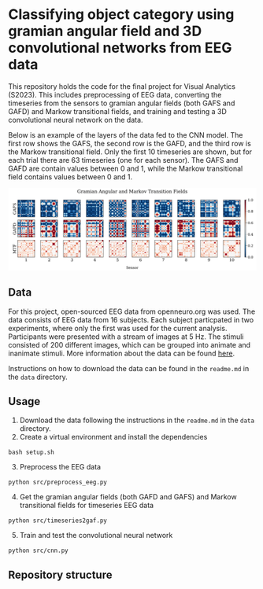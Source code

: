 # Classifying object category using gramian angular field and 3D convolutional networks from EEG data
This repository holds the code for the final project for Visual Analytics (S2023). This includes preprocessing of EEG data, converting the timeseries from the sensors to gramian angular fields (both GAFS and GAFD) and Markow transitional fields, and training and testing a 3D convolutional neural network on the data.

Below is an example of the layers of the data fed to the CNN model. The first row shows the GAFS, the second row is the GAFD, and the third row is the Markow transitional field. Only the first 10 timeseries are shown, but for each trial there are 63 timeseries (one for each sensor). The GAFS and GAFD are contain values between 0 and 1, while the Markow transitional field contains values between 0 and 1.

![gaf_example](data/gaf_sub-01_0_0.png)

## Data
For this project, open-sourced EEG data from openneuro.org was used. The data consists of EEG data from 16 subjects. Each subject particpated in two experiments, where only the first was used for the current analysis. Participants were presented with a stream of images at 5 Hz. The stimuli consisted of 200 different images, which can be grouped into animate and inanimate stimuli. More information about the data can be found [here](https://openneuro.org/datasets/ds004018/versions/2.0.0).

Instructions on how to download the data can be found in the `readme.md` in the `data` directory. 

## Usage
1. Download the data following the instructions in the `readme.md` in the `data` directory. 
2. Create a virtual environment and install the dependencies
```
bash setup.sh
```
3. Preprocess the EEG data
```
python src/preprocess_eeg.py
```
4. Get the gramian angular fields (both GAFD and GAFS) and Markow transitional fields for timeseries EEG data
```
python src/timeseries2gaf.py
```
5. Train and test the convolutional neural network
```
python src/cnn.py
```

## Repository structure
